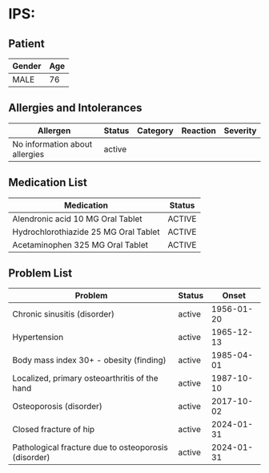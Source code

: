 # IPS:

## Patient

|Gender|Age|
|---|---|
|MALE|76|

## Allergies and Intolerances

|Allergen|Status|Category|Reaction|Severity|
|---|---|---|---|---|
|No information about allergies|active||||

## Medication List

|Medication|Status|
|---|---|
|Alendronic acid 10 MG Oral Tablet|ACTIVE|
|Hydrochlorothiazide 25 MG Oral Tablet|ACTIVE|
|Acetaminophen 325 MG Oral Tablet|ACTIVE|

## Problem List

|Problem|Status|Onset|
|---|---|---|
|Chronic sinusitis (disorder)|active|1956-01-20|
|Hypertension|active|1965-12-13|
|Body mass index 30+ - obesity (finding)|active|1985-04-01|
|Localized, primary osteoarthritis of the hand|active|1987-10-10|
|Osteoporosis (disorder)|active|2017-10-02|
|Closed fracture of hip|active|2024-01-31|
|Pathological fracture due to osteoporosis (disorder)|active|2024-01-31|

